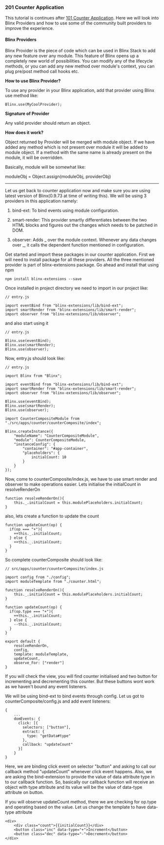 ### 201 Counter Application

This tutorial is continues after [101 Counter Application](//hands-on-counter-application.md). Here we will look into Blinx Providers and how to use some of the community built providers to improve the experience.

#### Blinx Providers

Blinx Provider is the piece of code which can be used in Blinx Stack to add any new feature over any module. This feature of Blinx opens up a completely new world of possibilities. You can modify any of the lifecycle methods, or you can add any new method over module's context, you can plug pre/post method call hooks etc.

**How to use Blinx Provider?**

To use any provider in your Blinx application,  add that provider using Blinx use method like:

```
Blinx.use(MyCoolProvider);
```

**Signature of Provider**

Any valid provider should return an object.

**How does it work?**

Object returned by Provider will be merged with module object. If we have added any method which is not present over module it will be added to module object. If a method with the same name is already present on the module, it will be overridden.

Basically, module will be somewhat like:

moduleObj = Object.assign\(moduleObj, providerObj\)

---

Let us get back to counter application now and make sure you are using latest version of Blinx\(0.9.73 at time of writing this\). We will be using 3 providers in this application namely:

1. bind-ext: To bind events using module configuration.

2. smart-render: This provider smartly differentiates between the two HTML blocks and figures out the changes which needs to be patched in DOM.

3. observer: Adds \_ over the module context. Whenever any data changes over \_, it calls the dependent function mentioned in configuration.

Get started and import these packages in our counter application. First we will need to install package for all these providers. All the three mentioned provider is part of blinx-extensions package. Go ahead and install that using npm

```
npm install blinx-extensions --save
```

Once installed in project directory we need to import in our project like:

```
// entry.js

import eventBind from "blinx-extensions/lib/bind-ext";
import smartRender from "blinx-extensions/lib/smart-render";
import observer from "blinx-extensions/lib/observer";
```

and also start using it

```
// entry.js

Blinx.use(eventBind);
Blinx.use(smartRender);
Blinx.use(observer);
```

Now, entry.js should look like:

```
// entry.js

import Blinx from "Blinx";

import eventBind from "blinx-extensions/lib/bind-ext";
import smartRender from "blinx-extensions/lib/smart-render";
import observer from "blinx-extensions/lib/observer";

Blinx.use(eventBind);
Blinx.use(smartRender);
Blinx.use(observer);

import CounterCompositeModule from "./src/apps/counter/counterComposite/index";

Blinx.createInstance({
    "moduleName": "CounterCompositeModule",
    "module": CounterCompositeModule,
    "instanceConfig": {
        "container": "#app-container",
        "placeholders": {
            initialCount: 10
        }
    }
});
```

Now, come to counterComposite/index.js, we have to use smart render and observer to make operations easier. Lets initialise the initialCount in resolveRenderOn

```
function resolveRenderOn(){
    this._.initialCount = this.modulePlaceholders.initialCount;
} 
```

also, lets create a function to update the count

```
function updateCount(op) {
  if(op === "+"){
    ++this._.initialCount;
  } else {
    ++this._.initialCount;
  }
}
```

So complete counterComposite should look like:

```
// src/apps/counter/counterComposite/index.js

import config from "./config";
import moduleTemplate from "./counter.html";

function resolveRenderOn(){
    this._.initialCount = this.modulePlaceholders.initialCount;
}

function updateCount(op) {
  if(op.type === "+"){
    ++this._.initialCount;
  } else {
    --this._.initialCount;
  }
}

export default {
    resolveRenderOn,
    config,
    template: moduleTemplate,
    updateCount,
    observe_For: ["render"]
}
```

If you will check the view, you will find counter initialised and two button for incrementing and decrementing this counter. But these buttons wont work as we haven't bound any event listeners.

We will be using bind-ext to bind events through config. Let us got to counterComposite/config.js and add event listeners:

```
{
    ...
    domEvents: {
      click: [{
        selectors: ["button"],
        extract: {
          type: "getData#type"
        },
        callback: "updateCount"
      }]
    }
}
```

Here, we are binding click event on selector "button" and asking to call our callback method "updateCount" whenever click event happens. Also, we are asking the bind-extension to provide the value of data attribute type in to our callback function. So, basically our callback function will receive an object with type attribute and its value will be the value of data-type attribute on button.

If you will observe updateCount method, there we are checking for op.type and operating based on the value. Let us change the template to have data-type attribute

```
<div>
    <div class="count">{{initialCount}}</div>
    <button class="inc" data-type="+">Increment</button>
    <button class="dec" data-type="-">Decrement</button>
</div>
```



